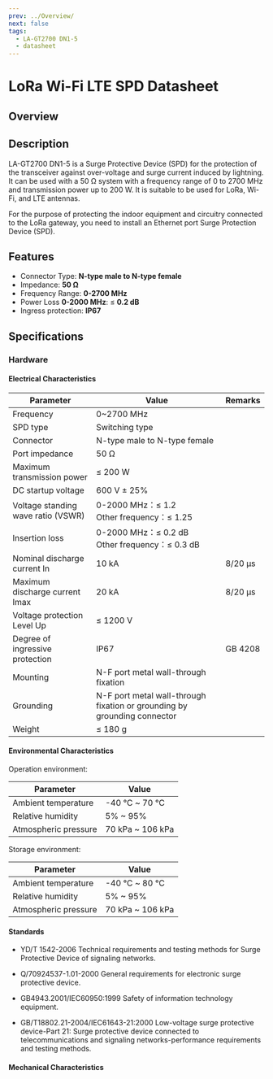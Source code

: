 ```yaml
---
prev: ../Overview/
next: false
tags:
  - LA-GT2700 DN1-5
  - datasheet
---
```


# LoRa Wi-Fi LTE SPD Datasheet

## Overview

## Description

LA-GT2700 DN1-5 is a Surge Protective Device (SPD) for the protection of the transceiver against over-voltage and surge current induced by lightning. It can be used with a 50&nbsp;Ω system with a frequency range of 0 to 2700&nbsp;MHz and transmission power up to 200&nbsp;W. It is suitable to be used for LoRa, Wi-Fi, and LTE antennas. 

For the purpose of protecting the indoor equipment and circuitry connected to the LoRa gateway, you need to install an Ethernet port Surge Protection Device (SPD).
## Features

- Connector Type: **N-type male to N-type female**
- Impedance: **50&nbsp;Ω**
- Frequency Range: **0-2700&nbsp;MHz**
- Power Loss **0-2000&nbsp;MHz**: ≤ **0.2&nbsp;dB**
- Ingress protection: **IP67**

## Specifications

### Hardware

#### Electrical Characteristics

| Parameter                          | Value                                                                     | Remarks      |
| ---------------------------------- | ------------------------------------------------------------------------- | ------------ |
| Frequency                          | 0~2700&nbsp;MHz                                                           |              |
| SPD type                           | Switching type                                                            |              |
| Connector                          | N-type male to N-type female                                              |              |
| Port impedance                     | 50&nbsp;Ω                                                                 |              |
| Maximum transmission power         | ≤ 200&nbsp;W                                                              |              |
| DC startup voltage                 | 600&nbsp;V ± 25%                                                          |              |
| Voltage standing wave ratio (VSWR) | 0-2000&nbsp;MHz：≤ 1.2<br />Other frequency：≤ 1.25                       |              |
| Insertion loss                     | 0-2000&nbsp;MHz：≤ 0.2&nbsp;dB  <br />Other frequency：≤ 0.3&nbsp;dB      |              |
| Nominal discharge current In       | 10&nbsp;kA                                                                | 8/20&nbsp;µs |
| Maximum discharge current Imax     | 20&nbsp;kA                                                                | 8/20&nbsp;µs |
| Voltage protection Level Up        | ≤ 1200&nbsp;V                                                             |              |
| Degree of ingressive protection    | IP67                                                                      | GB 4208      |
| Mounting                           | N-F port metal wall-through fixation                                      |              |
| Grounding                          | N-F port metal wall-through fixation or grounding  by grounding connector |              |
| Weight                             | ≤ 180&nbsp;g                                                              |              |

#### Environmental Characteristics

Operation environment:

| Parameter            | Value                      |
| -------------------- | -------------------------- |
| Ambient temperature  | -40&nbsp;℃ ~ 70&nbsp;℃     |
| Relative humidity    | 5% ~ 95%                   |
| Atmospheric pressure | 70&nbsp;kPa ~ 106&nbsp;kPa |

Storage environment:

| Parameter            | Value                      |
| -------------------- | -------------------------- |
| Ambient temperature  | -40&nbsp;℃ ~ 80&nbsp;℃     |
| Relative humidity    | 5% ~ 95%                   |
| Atmospheric pressure | 70&nbsp;kPa ~ 106&nbsp;kPa |

#### Standards

- YD/T 1542-2006 Technical requirements and testing methods for Surge Protective Device of signaling networks.

- Q/70924537-1.01-2000 General requirements for electronic surge protective device.

- GB4943.2001/IEC60950:1999 Safety of information technology equipment.

- GB/T18802.21-2004/IEC61643-21:2000 Low-voltage surge protective device-Part 21: Surge protective device connected to telecommunications and signaling networks-performance requirements and testing methods.

#### Mechanical Characteristics

<rk-img
  src="/assets/images/accessories/lora-wifi-lte-spd/1.png"
  width="60%"
  caption="Mechanical Dimensions"
/>

<rk-img
  src="/assets/images/accessories/lora-wifi-lte-spd/2.png"
  width="60%"
  caption="Typical Use"
/>





